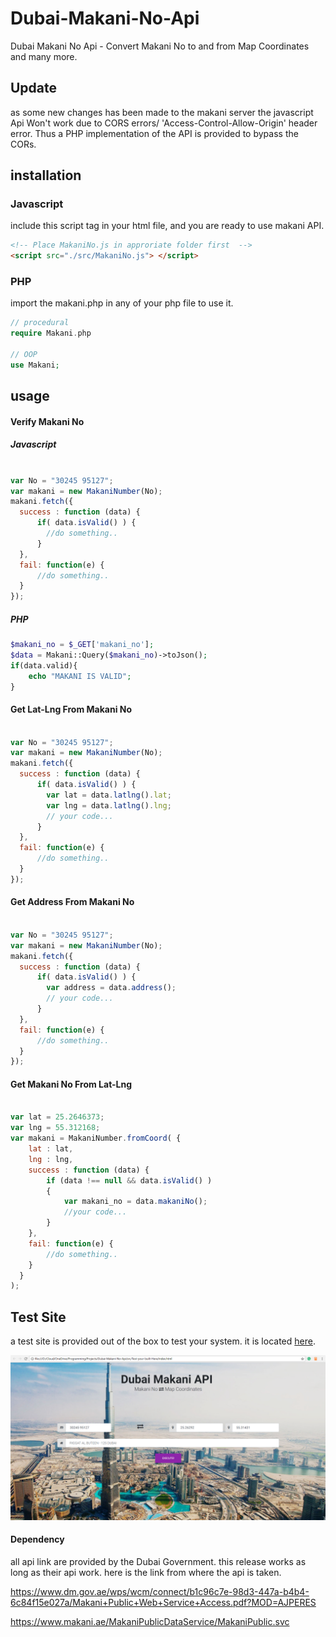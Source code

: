 # Dubai-Makani-No-Api
Dubai Makani No Api - Convert Makani No to and from Map Coordinates and many more.

## Update 
as some new changes has been made to the makani server the javascript Api Won't work due to CORS errors/
'Access-Control-Allow-Origin' header error.
Thus a PHP implementation of the API is provided to bypass the CORs.

## installation

### Javascript
include this script tag in your html file, and you are ready to use makani API.
```html
<!-- Place MakaniNo.js in approriate folder first  -->
<script src="./src/MakaniNo.js"> </script>

```

### PHP 
import the makani.php in any of your php file to use it.
```php
// procedural
require Makani.php

// OOP
use Makani;

```

## usage

#### Verify Makani No

##### Javascript
```Javascript

var No = "30245 95127";
var makani = new MakaniNumber(No);
makani.fetch({
  success : function (data) {
      if( data.isValid() ) {
        //do something..
      }
  },
  fail: function(e) {
      //do something..
  }
});


```

##### PHP
```php
$makani_no = $_GET['makani_no'];
$data = Makani::Query($makani_no)->toJson();
if(data.valid){
    echo "MAKANI IS VALID";
}


```

#### Get Lat-Lng From Makani No

```Javascript

var No = "30245 95127";
var makani = new MakaniNumber(No);
makani.fetch({
  success : function (data) {
      if( data.isValid() ) {
        var lat = data.latlng().lat;
        var lng = data.latlng().lng;
        // your code...
      }
  },
  fail: function(e) {
      //do something..
  }
});

```


#### Get Address From Makani No

```Javascript

var No = "30245 95127";
var makani = new MakaniNumber(No);
makani.fetch({
  success : function (data) {
      if( data.isValid() ) {
        var address = data.address();
        // your code...
      }
  },
  fail: function(e) {
      //do something..
  }
});

```

#### Get Makani No From Lat-Lng

```Javascript

var lat = 25.2646373;
var lng = 55.312168;
var makani = MakaniNumber.fromCoord( {
    lat : lat,
    lng : lng,
    success : function (data) {
        if (data !== null && data.isValid() )  
        {
            var makani_no = data.makaniNo();
            //your code...
        }
    },
    fail: function(e) {
        //do something..
    }
  }
);
```

## Test Site
a test site is provided out of the box to test your system.
it is located <a href="https://github.com/SouravDas25/Dubai-Makani-No-Api/tree/master/src/Test-your-built-Here"> here</a>.

![site-image](https://github.com/SouravDas25/Dubai-Makani-No-Api/blob/master/src/Test-your-built-Here/screens.png)

#### Dependency
all api link are provided by the Dubai Government.
this release works as long as their api work.
here is the link from where the api is taken.

https://www.dm.gov.ae/wps/wcm/connect/b1c96c7e-98d3-447a-b4b4-6c84f15e027a/Makani+Public+Web+Service+Access.pdf?MOD=AJPERES

https://www.makani.ae/MakaniPublicDataService/MakaniPublic.svc
